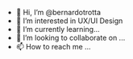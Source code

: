 - 👋 Hi, I’m @bernardotrotta
- 👀 I’m interested in UX/UI Design
- 🌱 I’m currently learning...
- 💞️ I’m looking to collaborate on ...
- 📫 How to reach me ...

<!---
bernardotrotta/bernardotrotta is a ✨ special ✨ repository because its `README.md` (this file) appears on your GitHub profile.
You can click the Preview link to take a look at your changes.
--->
